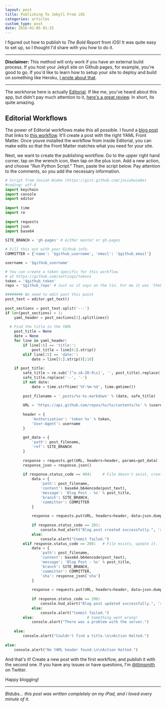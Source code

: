 ```yaml
---
layout: post
title: Publishing To Jekyll From iOS
categories: articles
custom_type: post
date: 2016-01-05 01:25
---
```

I figured out how to publish to *The Bold Report* from iOS! It was quite easy to set up, so I thought I'd share with you how to do it.

----

**Disclaimer:** This method will only work if you have an external build process. If you host your Jekyll site on Github pages, for example, you're good to go. If you'd like to learn how to setup your site to deploy and build on something like Heroku, [I wrote about that](http://theboldreport.net/hosting-a-jekyll-site-on-heroku).

----

The workhorse here is actually [Editorial](https://appsto.re/us/UqWkO.i). If like me, you've heard about this app, but didn't pay much attention to it, [here's a great review](http://thesweetsetup.com/articles/our-favorite-ipad-writing-app/). In short, its quite amazing. 

## Editorial Workflows
The power of Editorial workflows make this all possible. I found a [blog post](http://jwie.be/writing/building-the-newsprint/) that links to [this workflow](http://www.editorial-workflows.com/workflow/5819088383246336/lqX-GDUYaP4). It'll create a post with the right YAML Front Matter. Once youve installed the workflow from inside Editorial, you can make edits so that the Front Matter matches what you need for your site.

Next, we want to create the publishing workflow. Go to the upper right hand corner, tap on the wrench icon, then tap on the plus icon. Add a new action, and choose "Run Python Script." Then, paste the script below. Pay attention to the comments, so you add the necessary information.

```python
# Script from Josiah Wiebe (https://gist.github.com/josiahwiebe)
#coding: utf-8
import keychain
import console
import editor
 
import time
import re
 
import requests
import json
import base64
 
SITE_BRANCH = 'gh-pages' # either master or gh-pages

# Fill this out with your Github info.
COMMITTER = {'name': '$github_username', 'email': '$github_email'}

username = '$github_username'

# You can create a token specific for this workflow
# at https://github.com/settings/tokens
token = '$github_token'
repo = '$github_repo' # Just as it says on the tin. For me it was 'theboldreport.net'

######## No need to edit past this point
post_text = editor.get_text()
 
post_sections = post_text.split('---')
if len(post_sections) > 1:
	yaml_header = post_sections[1].splitlines()
	
  # Find the title in the YAML
	post_title = None
	date = None
	for line in yaml_header:
		if line[:6] == 'title:':
			post_title = line[6:].strip()
		elif line[:5] == 'date:':
			date = line[5:].strip()[:10]
		  
	if post_title:
		safe_title = re.sub('[^a-zA-Z0-9\s]', '', post_title).replace(' ', '-')
		safe_title.replace('--', '-')
		if not date:
			date = time.strftime('%Y-%m-%d', time.gmtime())
    
		post_filename = '_posts/%s-%s.markdown' % (date, safe_title)
		
		URL = 'https://api.github.com/repos/%s/%s/contents/%s' % (username, repo, post_filename)
		
		header = {
			'Authorization': 'token %s' % token,
			'User-Agent': username
		}
		
		get_data = {
			'path': post_filename,
			'ref': SITE_BRANCH
		}
 
		response = requests.get(URL, headers=header, params=get_data)
		response_json = response.json()
 
		if response.status_code == 404:     # File doesn't exist, create it.
			data = {
				'path': post_filename,
				'content': base64.b64encode(post_text),
				'message': 'Blog Post - %s' % post_title,
				'branch': SITE_BRANCH,
				'committer': COMMITTER
			}
 
			response = requests.put(URL, headers=header, data=json.dumps(data))
			
			if response.status_code == 201:
				console.hud_alert("Blog post created successfully.", 'success', 2)
			else:
				console.alert("Commit failed.")
		elif response.status_code == 200:   # File exists, update it.
			data = {
				'path': post_filename,
				'content': base64.b64encode(post_text),
				'message': 'Blog Post - %s' % post_title,
				'branch': SITE_BRANCH,
				'committer': COMMITTER,
				'sha': response_json['sha']
			}
 
			response = requests.put(URL, headers=header, data=json.dumps(data))
			
			if response.status_code == 200:
				console.hud_alert("Blog post updated successfully.", 'success', 2)
			else:
				console.alert("Commit failed.")
		else:                        # Something went wrong!
			console.alert("There was a problem with the server.")
 
	else:
		console.alert("Couldn't find a title.\n\nAction Halted.")
		
else:
	console.alert("No YAML header found.\n\nAction Halted.")
```

And that's it! Create a new post with the first workflow, and publish it with the second one. If you have any issues or have questions, I'm [@ttimsmith](https://twitter.com/ttimsmith) on Twitter. 

Happy blogging!

----
*Btdubs… this post was written completely on my iPad, and i loved every minute of it.*
